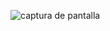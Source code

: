 ![captura de pantalla](https://github.com/user-attachments/assets/e7ae79ab-9b01-4a6b-b514-0db72f29e3ec)
